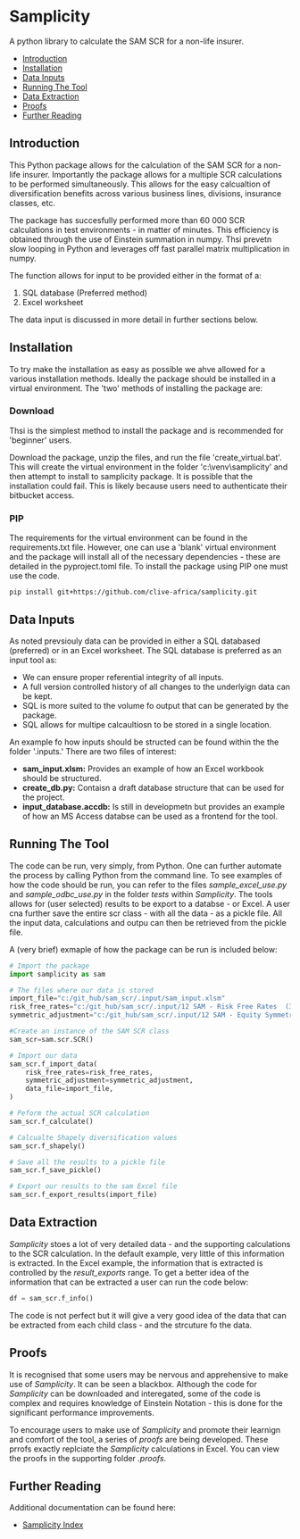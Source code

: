 # Samplicity
A python library to calculate the SAM SCR for a non-life insurer.

* [Introduction](#introduction)
* [Installation](#installation)
* [Data Inputs](#data_inputs)
* [Running The Tool](#running_tool)
* [Data Extraction](#data_extraction)
* [Proofs](#proofs)
* [Further Reading](#further_reading)

## Introduction <a name="introduction" id="introduction"></a>
This Python package allows for the calculation of the SAM SCR for a non-life insurer. Importantly the package allows for a multiple SCR calculations to be performed simultaneously. This allows for the easy calcualtion of diversification benefits across various business lines, divisions, insurance classes, etc.

The package has succesfully performed more than 60 000 SCR calculations in test environments - in matter of minutes. This efficiency is obtained through the use of Einstein summation in numpy. Thsi prevetn slow looping in Python and leverages off fast parallel matrix multiplication in numpy.

The function allows for input to be provided either in the format of a:

1. SQL database (Preferred method)
2. Excel worksheet

The data input is discussed in more detail in further sections below.

## Installation <a name="installation" id="installation"></a>
To try make the installation as easy as possible we ahve allowed for a various installation methods. Ideally the package should be installed in a virtual environment. The 'two' methods of installing the package are:

### Download
Thsi is the simplest method to install the package and is recommended for 'beginner' users.

Download the package, unzip the files, and run the file 'create_virtual.bat'. This will create the virtual environment in the folder 'c:\venv\samplicity' and then attempt to install to samplicity package. It is possible that the installation could fail. This is likely because users need to authenticate their bitbucket access.

### PIP
The requirements for the virtual environment can be found in the requirements.txt file. However, one can use a 'blank' virtual environment and the package will install all of the necessary dependencies - these are detailed in the pyproject.toml file. To install the package using PIP one must use the code.

```
pip install git+https://github.com/clive-africa/samplicity.git
```

## Data Inputs <a name="data_inputs" id="data_inputs"></a>
As noted prevsiouly data can be provided in either a SQL databased (preferred) or in an Excel worksheet. The SQL database is preferred as an input tool as:

* We can ensure proper referential integrity of all inputs.
* A full version controlled history of all changes to the underlyign data can be kept.
* SQL is more suited to the volume fo output that can be generated by the package.
* SQL allows for multipe calcaultiosn to be stored in a single location.

An example fo how inputs should be structed can be found within the the folder '.inputs.' There are two files of interest:

* **sam_input.xlsm:** Provides an example of how an Excel workbook should be structured.
* **create_db.py:** Contaisn a draft database structure that can be used for the project.
* **input_database.accdb:** Is still in developmetn but provides an example of how an MS Access databse can be used as a frontend for the tool.

## Running The Tool <a name="running_tool" id="running_tool"></a>
The code can be run, very simply, from Python. One can further automate the process by calling Python from the command line. To see examples of how the code should be run, you can refer to the files *sample_excel_use.py* and *sample_odbc_use.py* in the folder *tests* within *Samplicity*. The tools allows for (user selected) results to be export to a databse - or Excel. A user cna further save the entire scr class - with all the data - as a pickle file. All the input data, calculations and outpu can then be retrieved from the pickle file.

A (very brief) exmaple of how the package can be run is included below:

```Python
# Import the package
import samplicity as sam

# The files where our data is stored
import_file="c:/git_hub/sam_scr/.input/sam_input.xlsm"
risk_free_rates="c:/git_hub/sam_scr/.input/12 SAM - Risk Free Rates  (30 December 2022).xlsx"
symmetric_adjustment="c:/git_hub/sam_scr/.input/12 SAM - Equity Symmetric Adjustment (30 December 2022).xlsx"

#Create an instance of the SAM SCR class
sam_scr=sam.scr.SCR()

# Import our data
sam_scr.f_import_data(
    risk_free_rates=risk_free_rates,
    symmetric_adjustment=symmetric_adjustment,
    data_file=import_file,
)

# Peform the actual SCR calculation
sam_scr.f_calculate()

# Calcualte Shapely diversification values
sam_scr.f_shapely()

# Save all the results to a pickle file
sam_scr.f_save_pickle()

# Export our results to the sam Excel file
sam_scr.f_export_results(import_file)
```

## Data Extraction <a name="data_extraction" id="data_extraction"></a>
*Samplicity* stoes a lot of very detailed data - and the supporting calculations to the SCR calculation. In the default example, very little of this information is extracted. In the Excel example, the information that is extracted is controlled by the *result_exports* range. To get a better idea of the information that can be extracted a user can run the code below:

```Python
df = sam_scr.f_info()
```
The code is not perfect but it will give a very good idea of the data that can be extracted from each child class - and the strcuture fo the data.

## Proofs <a name="proofs" id="proofs"></a>
It is recognised that some users may be nervous and apprehensive to make use of *Samplicity*. It can be seen a blackbox. Although the code for *Samplicity* can be downloaded and interegated, some of the code is complex and requires knowledge of Einstein Notation - this is done for the significant performance improvements.

To encourage users to make use of *Samplicity* and promote their learnign and comfort of the tool, a series of *proofs* are being developed. These prrofs exactly replciate the *Samplicity* calculations in Excel. You can view the proofs in the supporting folder *.proofs*.

## Further Reading <a name="further_reading" id="further_reading"></a>
Additional documentation can be found here:

* [Samplicity Index](https://bitbucket.org/omi-it/samplicity/src/main/documentation/main.md)



